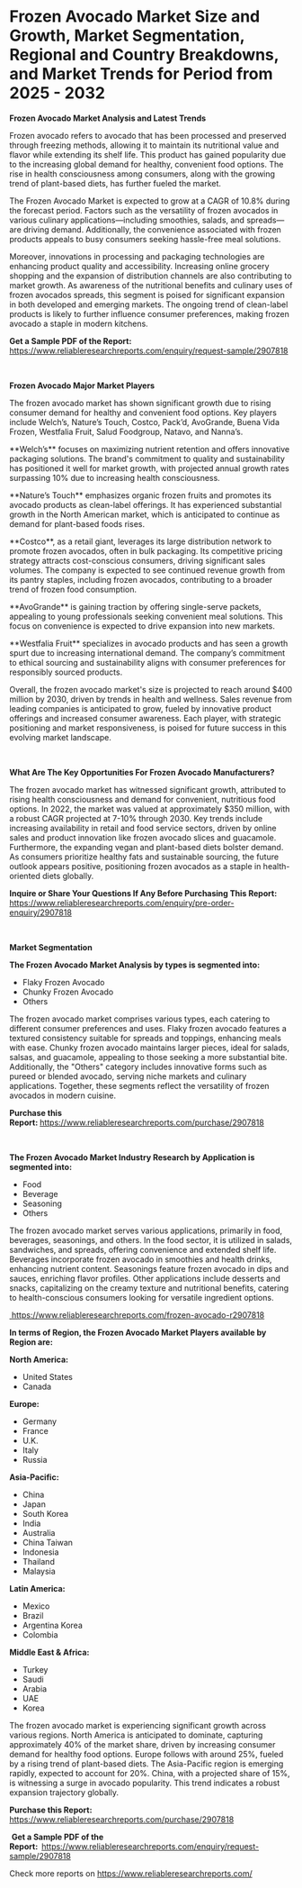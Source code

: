 <p><h1>Frozen Avocado Market Size and Growth, Market Segmentation, Regional and Country Breakdowns, and Market Trends for Period from 2025 -  2032</h1></p><p><strong>Frozen Avocado Market Analysis and Latest Trends</strong></p>
<p><p>Frozen avocado refers to avocado that has been processed and preserved through freezing methods, allowing it to maintain its nutritional value and flavor while extending its shelf life. This product has gained popularity due to the increasing global demand for healthy, convenient food options. The rise in health consciousness among consumers, along with the growing trend of plant-based diets, has further fueled the market.</p><p>The Frozen Avocado Market is expected to grow at a CAGR of 10.8% during the forecast period. Factors such as the versatility of frozen avocados in various culinary applications—including smoothies, salads, and spreads—are driving demand. Additionally, the convenience associated with frozen products appeals to busy consumers seeking hassle-free meal solutions.</p><p>Moreover, innovations in processing and packaging technologies are enhancing product quality and accessibility. Increasing online grocery shopping and the expansion of distribution channels are also contributing to market growth. As awareness of the nutritional benefits and culinary uses of frozen avocados spreads, this segment is poised for significant expansion in both developed and emerging markets. The ongoing trend of clean-label products is likely to further influence consumer preferences, making frozen avocado a staple in modern kitchens.</p></p>
<p><strong>Get a Sample PDF of the Report:&nbsp;</strong> <a href="https://www.reliableresearchreports.com/enquiry/request-sample/2907818?utm_campaign=2652&utm_medium=2&utm_source=Github&utm_content=ia&utm_term=12032025&utm_id=frozen-avocado">https://www.reliableresearchreports.com/enquiry/request-sample/2907818</a></p>
<p>&nbsp;</p>
<p><strong>Frozen Avocado Major Market Players</strong></p>
<p><p>The frozen avocado market has shown significant growth due to rising consumer demand for healthy and convenient food options. Key players include Welch’s, Nature’s Touch, Costco, Pack’d, AvoGrande, Buena Vida Frozen, Westfalia Fruit, Salud Foodgroup, Natavo, and Nanna’s.</p><p>**Welch’s** focuses on maximizing nutrient retention and offers innovative packaging solutions. The brand's commitment to quality and sustainability has positioned it well for market growth, with projected annual growth rates surpassing 10% due to increasing health consciousness.</p><p>**Nature’s Touch** emphasizes organic frozen fruits and promotes its avocado products as clean-label offerings. It has experienced substantial growth in the North American market, which is anticipated to continue as demand for plant-based foods rises.</p><p>**Costco**, as a retail giant, leverages its large distribution network to promote frozen avocados, often in bulk packaging. Its competitive pricing strategy attracts cost-conscious consumers, driving significant sales volumes. The company is expected to see continued revenue growth from its pantry staples, including frozen avocados, contributing to a broader trend of frozen food consumption.</p><p>**AvoGrande** is gaining traction by offering single-serve packets, appealing to young professionals seeking convenient meal solutions. This focus on convenience is expected to drive expansion into new markets.</p><p>**Westfalia Fruit** specializes in avocado products and has seen a growth spurt due to increasing international demand. The company’s commitment to ethical sourcing and sustainability aligns with consumer preferences for responsibly sourced products.</p><p>Overall, the frozen avocado market's size is projected to reach around $400 million by 2030, driven by trends in health and wellness. Sales revenue from leading companies is anticipated to grow, fueled by innovative product offerings and increased consumer awareness. Each player, with strategic positioning and market responsiveness, is poised for future success in this evolving market landscape.</p></p>
<p>&nbsp;</p>
<p><strong>What Are The Key Opportunities For Frozen Avocado Manufacturers?</strong></p>
<p><p>The frozen avocado market has witnessed significant growth, attributed to rising health consciousness and demand for convenient, nutritious food options. In 2022, the market was valued at approximately $350 million, with a robust CAGR projected at 7-10% through 2030. Key trends include increasing availability in retail and food service sectors, driven by online sales and product innovation like frozen avocado slices and guacamole. Furthermore, the expanding vegan and plant-based diets bolster demand. As consumers prioritize healthy fats and sustainable sourcing, the future outlook appears positive, positioning frozen avocados as a staple in health-oriented diets globally.</p></p>
<p><strong>Inquire or Share Your Questions If Any Before Purchasing This Report:</strong> <a href="https://www.reliableresearchreports.com/enquiry/pre-order-enquiry/2907818?utm_campaign=2652&utm_medium=2&utm_source=Github&utm_content=ia&utm_term=12032025&utm_id=frozen-avocado">https://www.reliableresearchreports.com/enquiry/pre-order-enquiry/2907818</a></p>
<p>&nbsp;</p>
<p><strong>Market Segmentation</strong></p>
<p><strong>The Frozen Avocado Market Analysis by types is segmented into:</strong></p>
<p><ul><li>Flaky Frozen Avocado</li><li>Chunky Frozen Avocado</li><li>Others</li></ul></p>
<p><p>The frozen avocado market comprises various types, each catering to different consumer preferences and uses. Flaky frozen avocado features a textured consistency suitable for spreads and toppings, enhancing meals with ease. Chunky frozen avocado maintains larger pieces, ideal for salads, salsas, and guacamole, appealing to those seeking a more substantial bite. Additionally, the "Others" category includes innovative forms such as pureed or blended avocado, serving niche markets and culinary applications. Together, these segments reflect the versatility of frozen avocados in modern cuisine.</p></p>
<p><strong>Purchase this Report:&nbsp;</strong><a href="https://www.reliableresearchreports.com/purchase/2907818?utm_campaign=2652&utm_medium=2&utm_source=Github&utm_content=ia&utm_term=12032025&utm_id=frozen-avocado">https://www.reliableresearchreports.com/purchase/2907818</a></p>
<p>&nbsp;</p>
<p><strong>The Frozen Avocado Market Industry Research by Application is segmented into:</strong></p>
<p><ul><li>Food</li><li>Beverage</li><li>Seasoning</li><li>Others</li></ul></p>
<p><p>The frozen avocado market serves various applications, primarily in food, beverages, seasonings, and others. In the food sector, it is utilized in salads, sandwiches, and spreads, offering convenience and extended shelf life. Beverages incorporate frozen avocado in smoothies and health drinks, enhancing nutrient content. Seasonings feature frozen avocado in dips and sauces, enriching flavor profiles. Other applications include desserts and snacks, capitalizing on the creamy texture and nutritional benefits, catering to health-conscious consumers looking for versatile ingredient options.</p></p>
<p><a href="https://www.reliableresearchreports.com/frozen-avocado-r2907818?utm_campaign=2652&utm_medium=2&utm_source=Github&utm_content=ia&utm_term=12032025&utm_id=frozen-avocado">&nbsp;https://www.reliableresearchreports.com/frozen-avocado-r2907818</a></p>
<p><strong>In terms of Region, the Frozen Avocado Market Players available by Region are:</strong></p>
<p>
    <p> <strong> North America: </strong>
        <ul>
            <li>United States</li>
            <li>Canada</li>
        </ul>
        </p> 
    <p> <strong> Europe: </strong>
        <ul>
            <li>Germany</li>
            <li>France</li>
            <li>U.K.</li>
            <li>Italy</li>
            <li>Russia</li>
        </ul>
        </p> 
    <p> <strong> Asia-Pacific: </strong>
        <ul>
            <li>China</li>
            <li>Japan</li>
            <li>South Korea</li>
            <li>India</li>
            <li>Australia</li>
            <li>China Taiwan</li>
            <li>Indonesia</li>
            <li>Thailand</li>
            <li>Malaysia</li>
        </ul>
        </p> 
    <p> <strong> Latin America: </strong>
        <ul>
            <li>Mexico</li>
            <li>Brazil</li>
            <li>Argentina Korea</li>
            <li>Colombia</li>
        </ul>
        </p> 
    <p> <strong> Middle East & Africa: </strong>
        <ul>
            <li>Turkey</li>
            <li>Saudi</li>
            <li>Arabia</li>
            <li>UAE</li>
            <li>Korea</li>
        </ul>
    </p>
    </p>
<p><p>The frozen avocado market is experiencing significant growth across various regions. North America is anticipated to dominate, capturing approximately 40% of the market share, driven by increasing consumer demand for healthy food options. Europe follows with around 25%, fueled by a rising trend of plant-based diets. The Asia-Pacific region is emerging rapidly, expected to account for 20%. China, with a projected share of 15%, is witnessing a surge in avocado popularity. This trend indicates a robust expansion trajectory globally.</p></p>
<p><strong>Purchase this Report: </strong><a href="https://www.reliableresearchreports.com/purchase/2907818?utm_campaign=2652&utm_medium=2&utm_source=Github&utm_content=ia&utm_term=12032025&utm_id=frozen-avocado">https://www.reliableresearchreports.com/purchase/2907818</a></p>
<p>&nbsp;<strong>Get a Sample PDF of the Report:&nbsp;&nbsp;</strong><a href="https://www.reliableresearchreports.com/enquiry/request-sample/2907818?utm_campaign=2652&utm_medium=2&utm_source=Github&utm_content=ia&utm_term=12032025&utm_id=frozen-avocado">https://www.reliableresearchreports.com/enquiry/request-sample/2907818</a></p>
<p><strong></strong></p>
<p>Check more reports on <a href="https://www.reliableresearchreports.com/?utm_campaign=2652&utm_medium=2&utm_source=Github&utm_content=ia&utm_term=12032025&utm_id=frozen-avocado">https://www.reliableresearchreports.com/</a></p>